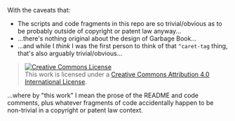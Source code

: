 With the caveats that:

- The scripts and code fragments in this repo are so trivial/obvious as to be probably outside of copyright or patent law anyway...
- ...there's nothing original about the design of Garbage Book...
- ...and while I _think_ I was the first person to think of that `^caret-tag` thing, that's also arguably trivial/obvious...

> <a rel="license" href="http://creativecommons.org/licenses/by/4.0/"><img alt="Creative Commons License" style="border-width:0" src="https://i.creativecommons.org/l/by/4.0/88x31.png" /></a><br />This work is licensed under a <a rel="license" href="http://creativecommons.org/licenses/by/4.0/">Creative Commons Attribution 4.0 International License</a>.

...where by "this work" I mean the prose of the README and code comments, plus whatever fragments of code accidentally happen to be non-trivial in a copyright or patent law context.
